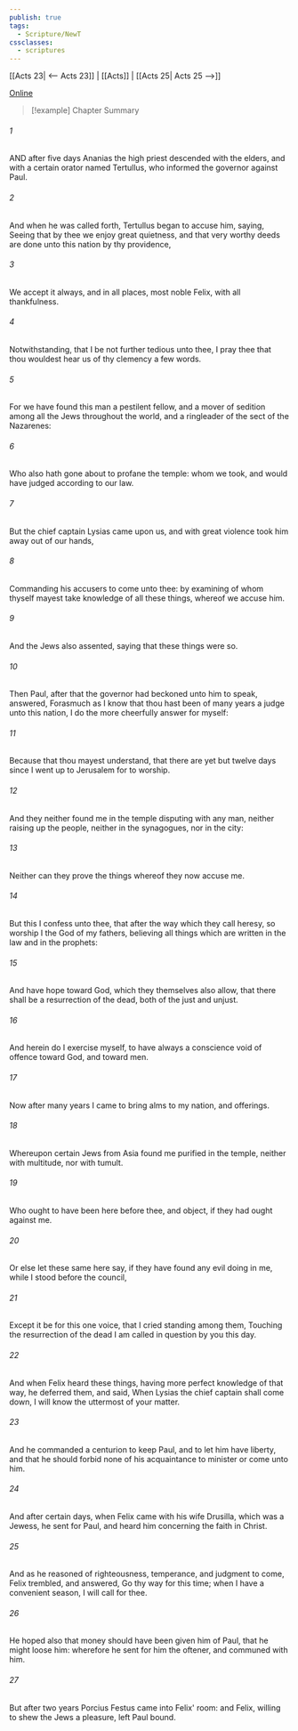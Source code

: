 ```yaml
---
publish: true
tags:
  - Scripture/NewT
cssclasses:
  - scriptures
---
```

[[Acts 23| <-- Acts 23]] | [[Acts]] | [[Acts 25| Acts 25 -->]]

[Online](https://churchofjesuschrist.org/study/scriptures/nt/acts/24?lang=eng)

>[!example] Chapter Summary
>
###### 1
AND after five days Ananias the high priest descended with the elders, and with a certain orator named Tertullus, who informed the governor against Paul.
###### 2
And when he was called forth, Tertullus began to accuse him, saying, Seeing that by thee we enjoy great quietness, and that very worthy deeds are done unto this nation by thy providence,
###### 3
We accept it always, and in all places, most noble Felix, with all thankfulness.
###### 4
Notwithstanding, that I be not further tedious unto thee, I pray thee that thou wouldest hear us of thy clemency a few words.
###### 5
For we have found this man a pestilent fellow, and a mover of sedition among all the Jews throughout the world, and a ringleader of the sect of the Nazarenes:
###### 6
Who also hath gone about to profane the temple: whom we took, and would have judged according to our law.
###### 7
But the chief captain Lysias came upon us, and with great violence took him away out of our hands,
###### 8
Commanding his accusers to come unto thee: by examining of whom thyself mayest take knowledge of all these things, whereof we accuse him.
###### 9
And the Jews also assented, saying that these things were so.
###### 10
Then Paul, after that the governor had beckoned unto him to speak, answered, Forasmuch as I know that thou hast been of many years a judge unto this nation, I do the more cheerfully answer for myself:
###### 11
Because that thou mayest understand, that there are yet but twelve days since I went up to Jerusalem for to worship.
###### 12
And they neither found me in the temple disputing with any man, neither raising up the people, neither in the synagogues, nor in the city:
###### 13
Neither can they prove the things whereof they now accuse me.
###### 14
But this I confess unto thee, that after the way which they call heresy, so worship I the God of my fathers, believing all things which are written in the law and in the prophets:
###### 15
And have hope toward God, which they themselves also allow, that there shall be a resurrection of the dead, both of the just and unjust.
###### 16
And herein do I exercise myself, to have always a conscience void of offence toward God, and toward men.
###### 17
Now after many years I came to bring alms to my nation, and offerings.
###### 18
Whereupon certain Jews from Asia found me purified in the temple, neither with multitude, nor with tumult.
###### 19
Who ought to have been here before thee, and object, if they had ought against me.
###### 20
Or else let these same here say, if they have found any evil doing in me, while I stood before the council,
###### 21
Except it be for this one voice, that I cried standing among them, Touching the resurrection of the dead I am called in question by you this day.
###### 22
And when Felix heard these things, having more perfect knowledge of that way, he deferred them, and said, When Lysias the chief captain shall come down, I will know the uttermost of your matter.
###### 23
And he commanded a centurion to keep Paul, and to let him have liberty, and that he should forbid none of his acquaintance to minister or come unto him.
###### 24
And after certain days, when Felix came with his wife Drusilla, which was a Jewess, he sent for Paul, and heard him concerning the faith in Christ.
###### 25
And as he reasoned of righteousness, temperance, and judgment to come, Felix trembled, and answered, Go thy way for this time; when I have a convenient season, I will call for thee.
###### 26
He hoped also that money should have been given him of Paul, that he might loose him: wherefore he sent for him the oftener, and communed with him.
###### 27
But after two years Porcius Festus came into Felix' room: and Felix, willing to shew the Jews a pleasure, left Paul bound.




